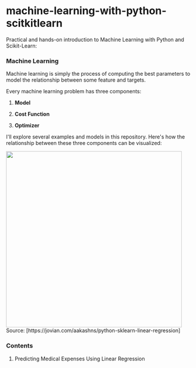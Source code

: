 # machine-learning-with-python-scitkitlearn
Practical and hands-on introduction to Machine Learning with Python and Scikit-Learn:

### Machine Learning

Machine learning is simply the process of computing the best parameters to model the relationship between some feature and targets. 

Every machine learning problem has three components:

1. **Model**

2. **Cost Function**

3. **Optimizer**

I'll explore several examples and models in this repository. Here's how the relationship between these three components can be visualized:

<img src="https://i.imgur.com/oiGQFJ9.png" width="480">
Source: [https://jovian.com/aakashns/python-sklearn-linear-regression]

### Contents
1. Predicting Medical Expenses Using Linear Regression
